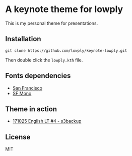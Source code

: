 # A keynote theme for lowply

This is my personal theme for presentations.

## Installation

```
git clone https://github.com/lowply/keynote-lowply.git
```

Then double click the `lowply.kth` file.

## Fonts dependencies

- [San Francisco](https://developer.apple.com/fonts/)
- [SF Mono](https://simonfredsted.com/1438)

## Theme in action

- [171025 English LT #4 - s3backup](https://speakerdeck.com/lowply/171025-english-lt-number-4-s3backup)

## License

MIT
